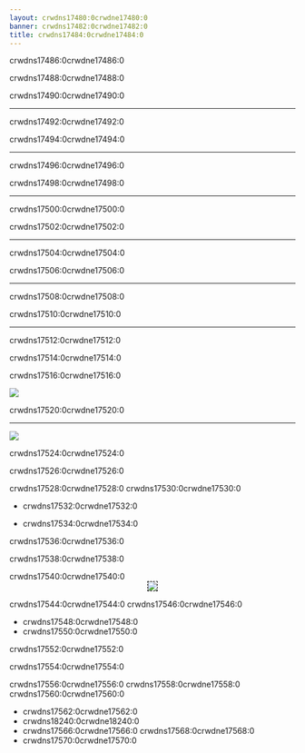 ```yaml
---
layout: crwdns17480:0crwdne17480:0
banner: crwdns17482:0crwdne17482:0
title: crwdns17484:0crwdne17484:0
---
```


<div class="section-title">crwdns17486:0crwdne17486:0</div>
<div class="section-body">
    <div class="button-action-group">
        <p class="button-action button">crwdns17488:0crwdne17488:0</p>
        <p class="button-action-text">crwdns17490:0crwdne17490:0</p>
    </div>
    <hr>
    <div class="button-action-group">
        <p class="button-action button">crwdns17492:0crwdne17492:0</p>
        <p class="button-action-text">crwdns17494:0crwdne17494:0</p>
    </div>
    <hr>
    <div class="button-action-group">
        <p class="button-action">crwdns17496:0crwdne17496:0</p>
        <p class="button-action-text">crwdns17498:0crwdne17498:0</p>
    </div>
    <hr>
    <div class="button-action-group">
        <p class="button-action button">crwdns17500:0crwdne17500:0</p>
        <p class="button-action-text">crwdns17502:0crwdne17502:0</p>
    </div>
    <hr>
    <div class="button-action-group">
        <p class="button-action button">crwdns17504:0crwdne17504:0</p>
        <p class="button-action-text">crwdns17506:0crwdne17506:0</p>
    </div>
    <hr>
    <div class="button-action-group">
        <p class="button-action button">crwdns17508:0crwdne17508:0</p>
        <p class="button-action-text">crwdns17510:0crwdne17510:0</p>
    </div>
    <hr>
    <div class="button-action-group">
        <p class="button-action">crwdns17512:0crwdne17512:0</p>
        <p class="button-action-text">crwdns17514:0crwdne17514:0</p>
    </div>
</div>

<div class="section-title">crwdns17516:0crwdne17516:0</div>
<div class="section-body">
    <div class="button-action-group">
        <p class="button-action"><img src="crwdns17518:0crwdne17518:0"></p>
        <p class="button-action-text">crwdns17520:0crwdne17520:0</p>
    </div>
    <hr>
    <div class="button-action-group">
        <p class="button-action"><img src="crwdns17522:0crwdne17522:0"></p>
        <p class="button-action-text">crwdns17524:0crwdne17524:0</p>
    </div>
    <!-- <hr>
    <div>
        <p>
            If the Sort Method is set to "Custom", you can drag the icon up to move it.
        </p>
    </div> -->
</div>

<div class="section-title">crwdns17526:0crwdne17526:0</div>
<div class="section-body">
    <p>
        crwdns17528:0crwdne17528:0 crwdns17530:0crwdne17530:0
    </p>
    <ul>
        <li><p>crwdns17532:0crwdne17532:0</p></li>
        <li><p>crwdns17534:0crwdne17534:0</p></li>
    </ul>
    <p>
        crwdns17536:0crwdne17536:0
    </p>
    <p>
        crwdns17538:0crwdne17538:0
    </p>
</div>

<div class="section-title">crwdns17540:0crwdne17540:0</div>
<div class="section-body">
    <div style="text-align: center;"><img style="border-color: black; border-width: 1px; border-style: dashed;" src="crwdns17542:0crwdne17542:0"></div>
    <p>crwdns17544:0crwdne17544:0 crwdns17546:0crwdne17546:0</p>
    <ul>
        <li>crwdns17548:0crwdne17548:0</li>
        <li>crwdns17550:0crwdne17550:0</li>
    </ul>
    <p>crwdns17552:0crwdne17552:0</p>
</div>

<div class="section-title">crwdns17554:0crwdne17554:0</div>
<div class="section-body">
    <p>
        crwdns17556:0crwdne17556:0 crwdns17558:0crwdne17558:0 crwdns17560:0crwdne17560:0
    </p>
    <ul>
        <li>crwdns17562:0crwdne17562:0</li>
        <li>crwdns18240:0crwdne18240:0</li>
        <li>crwdns17566:0crwdne17566:0 crwdns17568:0crwdne17568:0</li>
        <li>crwdns17570:0crwdne17570:0</li>
    </ul>
</div>
